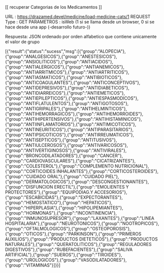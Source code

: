 [[ recuperar Categorias de los Medicamentos ]]

URL : https://drazamed.devel/medicine/load-medicine-cats/1
REQUEST Type : GET
PARAMETROS : isWeb (1 si se llama desde un browser, 0 si se hace desde una app (-desarrollo futuro-))

Respuesta: JSON ordenado por orden alfabetico que contiene unicamente el valor de grupo

[{"result":{"status":"sucess","msg":[{"group":"ALOPECIA"},{"group":"ANALGESICOS"},{"group":"ANESTESICOS"},{"group":"ANSIOLITICOS"},{"group":"ANTIACIDOS"},{"group":"ANTIALERGICOS"},{"group":"ANTIANEMICOS"},{"group":"ANTIARRITMICOS"},{"group":"ANTIARTRITICOS"},{"group":"ANTIASMATICOS"},{"group":"ANTIBIOTICOS"},{"group":"ANTICOAGULANTES"},{"group":"ANTICONCEPTIVOS"},{"group":"ANTIDEPRESIVOS"},{"group":"ANTIDIABETICOS"},{"group":"ANTIDIARREICOS"},{"group":"ANTIEMETICOS"},{"group":"ANTIEPILEPTICOS"},{"group":"ANTIESPASMODICOS"},{"group":"ANTIFLATULENTOS"},{"group":"ANTIGOTOSOS"},{"group":"ANTIGRIPALES"},{"group":"ANTIHELMINTICOS"},{"group":"ANTIHEMORRAGICOS"},{"group":"ANTIHEMORROIDES"},{"group":"ANTIHIPERTENSIVOS"},{"group":"ANTIHISTAMINICOS"},{"group":"ANTIINFLAMATORIOS"},{"group":"ANTIMICOTICOS"},{"group":"ANTINEURITICOS"},{"group":"ANTIPARASITARIOS"},{"group":"ANTIPSICOTICOS"},{"group":"ANTIRREUMATICOS"},{"group":"ANTISEPTICOS"},{"group":"ANTITUSIVOS"},{"group":"ANTIULCEROSOS"},{"group":"ANTIVARICOSOS"},{"group":"ANTIVERTIGINOSOS"},{"group":"ANTIVIRALES"},{"group":"BRONCODILATADORES"},{"group":"CANCER"},{"group":"CARDIOVASCULARES"},{"group":"CICATRIZANTES"},{"group":"COLESTEROL"},{"group":"COMPLEMENTO NUTRICIONAL"},{"group":"CORTICOIDES INHALANTES"},{"group":"CORTICOSTEROIDES"},{"group":"CUIDADO ORAL"},{"group":"CUIDADO PIEL"},{"group":"DERMATOLOGICOS"},{"group":"DESCONGESTIONANTES"},{"group":"DISFUNCION ERECTIL"},{"group":"EMOLIENTES Y PROTECTORES"},{"group":"EQUIPODIAG.Y ACCESORIOS"},{"group":"ESCABICIDAS"},{"group":"EXPECTORANTES"},{"group":"HEMOSTATICO"},{"group":"HEPATICOS"},{"group":"HIPERPLASIA"},{"group":"HIPOLIPEMIANTES"},{"group":"HORMONAS"},{"group":"INCONTINENCIA"},{"group":"INMUNOSUPRESOR"},{"group":"LAXANTES"},{"group":"LINEA HOSPITALARIA"},{"group":"NEUROTONICOS"},{"group":"NOOTROPICOS"},{"group":"OFTALMOLOGICOS"},{"group":"OSTEOPOROSIS"},{"group":"OTICOS"},{"group":"PARKINSON"},{"group":"PRIMEROS AUXILIOS"},{"group":"PRODUCTOS DIETETICOS"},{"group":"PRODUCTOS NATURALES"},{"group":"QUERATOLITICOS"},{"group":"REGULADORES DIGESTIVOS"},{"group":"RUBEFACIENTES"},{"group":"SALIVA ARTIFICIAL"},{"group":"SUEROS"},{"group":"TIROIDES"},{"group":"UROLOGICOS"},{"group":"VASODILATADORES"},{"group":"VITAMINAS"}]}}]